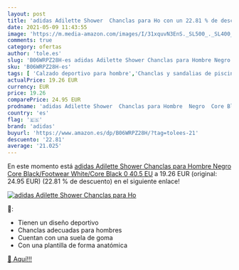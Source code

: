 ```yaml
---
layout: post
title: 'adidas Adilette Shower  Chanclas para Ho con un 22.81 % de descuento'
date: 2021-05-09 11:43:55
image: 'https://m.media-amazon.com/images/I/31xquvN3EnS._SL500_._SL400_.jpg'
comments: true
category: ofertas
author: 'tole.es'
slug: 'B06WRPZ28H-es adidas Adilette Shower Chanclas para Hombre Negro Core...'
sku: 'B06WRPZ28H-es'
tags: [ 'Calzado deportivo para hombre','Chanclas y sandalias de piscina para hombre','Zapatillas y calzado deportivo para hombre','Zapatos','Zapatos para hombre','Zapatos y complementos','adidas','chanclas', ]
actualPrice: 19.26 EUR
currency: EUR
price: 19.26
comparePrice: 24.95 EUR
prodname: 'adidas Adilette Shower  Chanclas para Hombre  Negro  Core Black/Footwear White/Core Black 0   40.5 EU'
country: 'es'
flag: '🇪🇸'
brand: 'adidas'
buyurl: 'https://www.amazon.es/dp/B06WRPZ28H/?tag=tolees-21'
descuento: '22.81'
average: '21.025'
---
```


En este momento está [adidas Adilette Shower  Chanclas para Hombre  Negro  Core Black/Footwear White/Core Black 0   40.5 EU](https://www.amazon.es/dp/B06WRPZ28H/?tag=tolees-21) a 19.26 EUR (original: 24.95 EUR) (22.81 %  de descuento) en el siguiente enlace!

[![adidas Adilette Shower  Chanclas para Ho](https://m.media-amazon.com/images/I/31xquvN3EnS._SL500_._SL400_.jpg)](https://www.amazon.es/dp/B06WRPZ28H/?tag=tolees-21)

🔎:

- Tienen un diseño deportivo
- Chanclas adecuadas para hombres
- Cuentan con una suela de goma
- Con una plantilla de forma anatómica

[🛒 Aquí!!!](https://www.amazon.es/dp/B06WRPZ28H/?tag=tolees-21)
